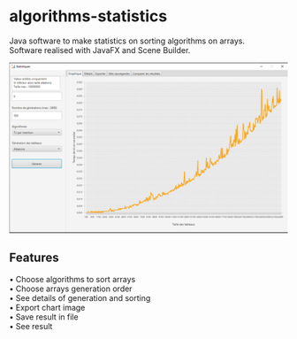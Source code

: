 # algorithms-statistics
Java software to make statistics on sorting algorithms on arrays.  
Software realised with JavaFX and Scene Builder.  

![Alt text](chart.PNG?raw=true "Chart")

## Features
• Choose algorithms to sort arrays  
• Choose arrays generation order  
• See details of generation and sorting  
• Export chart image  
• Save result in file  
• See result  

